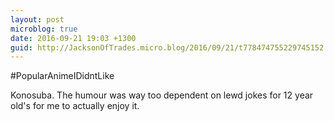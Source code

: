 ```yaml
---
layout: post
microblog: true
date: 2016-09-21 19:03 +1300
guid: http://JacksonOfTrades.micro.blog/2016/09/21/t778474755229745152.html
---
```

#PopularAnimeIDidntLike

Konosuba. The humour was way too dependent on lewd jokes for 12 year old's for me to actually enjoy it.

